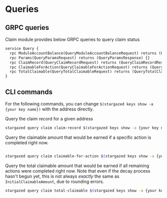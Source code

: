 <!--
order: 6
-->

# Queries

## GRPC queries

Claim module provides below GRPC queries to query claim status

```protobuf
service Query {
  rpc ModuleAccountBalance(QueryModuleAccountBalanceRequest) returns (QueryModuleAccountBalanceResponse) {}
  rpc Params(QueryParamsRequest) returns (QueryParamsResponse) {}
  rpc ClaimRecord(QueryClaimRecordRequest) returns (QueryClaimRecordResponse) {}
  rpc ClaimableForAction(QueryClaimableForActionRequest) returns (QueryClaimableForActionResponse) {}
  rpc TotalClaimable(QueryTotalClaimableRequest) returns (QueryTotalClaimableResponse) {}
}
```

## CLI commands

For the following commands, you can change `$(stargazed keys show -a {your key name})` with the address directly.

Query the claim record for a given address

```sh
stargazed query claim claim-record $(stargazed keys show -a {your key name})
```

Query the claimable amount that would be earned if a specific action is completed right now.

```sh

stargazed query claim claimable-for-action $(stargazed keys show -a {your key name}) ActionAddLiquidity
```

Query the total claimable amount that would be earned if all remaining actions were completed right now.
Note that even if the decay process hasn't begun yet, this is not always _exactly_ the same as `InitialClaimableAmount`, due to rounding errors.

```sh
stargazed query claim total-claimable $(stargazed keys show -a {your key name}) ActionAddLiquidity
```
